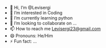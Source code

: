 - 👋 Hi, I’m @Levisergi
- 👀 I’m interested in Coding
- 🌱 I’m currently learning python
- 💞️ I’m looking to collaborate on ...
- 📫 How to reach me Levisergi23@gmail.com
- 😄 Pronouns: He/Him
- ⚡ Fun fact: ...
